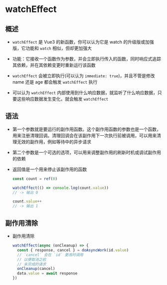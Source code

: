 # watchEffect

## 概述

+ `watchEffect` 是 Vue3 的新函数，你可以认为它是 watch 的升级版或加强版，它功能和 `watch` 相似，但却更加强大

+ 功能：它接收一个函数作为参数，并会立即执行传入的函数，同时响应式追踪其依赖，并在其依赖变更时重新运行该函数

+ `watchEffect` 会被立即执行(可以认为 `immediate: true`)，并且不管是修改 name 还是 age 都会触发 `watchEffect` 执行

+ 可以认为 `watchEffect` 内部使用到什么响应数据，就监听了什么响应数据，只要这些响应数据发生变化，就会触发 `watchEffect`

## 语法

- 第一个参数就是要运行的副作用函数。这个副作用函数的参数也是一个函数，用来注册清理回调。清理回调会在该副作用下一次执行前被调用，可以用来清理无效的副作用，例如等待中的异步请求

- 第二个参数是一个可选的选项，可以用来调整副作用的刷新时机或调试副作用的依赖

- 返回值是一个用来停止该副作用的函数

    ```js
    const count = ref(0)

    watchEffect(() => console.log(count.value))
    // -> 输出 0

    count.value++
    // -> 输出 1
    ```

## 副作用清除

- 副作用清除

    ```js
    watchEffect(async (onCleanup) => {
      const { response, cancel } = doAsyncWork(id.value)
      // `cancel` 会在 `id` 更改时调用
      // 以便取消之前
      // 未完成的请求
      onCleanup(cancel)
      data.value = await response
    })
    ```

